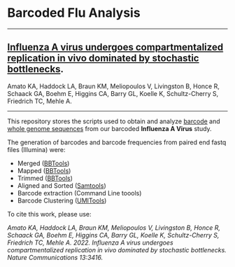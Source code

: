 # Barcoded Flu Analysis
---------------------------------------------------------------

## [Influenza A virus undergoes compartmentalized replication in vivo dominated by stochastic bottlenecks](https://rdcu.be/cPDuv).
Amato KA, Haddock LA, Braun KM, Meliopoulos V, Livingston B, Honce R, Schaack GA, Boehm E, Higgins CA, Barry GL, Koelle K, Schultz-Cherry S, Friedrich TC, Mehle A. 

---------------------------------------------------------------


This repository stores the scripts used to obtain and analyze [barcode](https://github.com/haddocksoto/barcoded_flu_analysis/tree/main/amplicon_sequencing) and [whole genome sequences](https://github.com/haddocksoto/barcoded_flu_analysis/tree/main/whole_genome_sequencing) from our barcoded **Influenza A Virus** study. 

The generation of barcodes and barcode frequencies from paired end fastq files (Illumina) were:
- Merged ([BBTools](https://jgi.doe.gov/data-and-tools/bbtools/))
- Mapped ([BBTools](https://jgi.doe.gov/data-and-tools/bbtools/))
- Trimmed ([BBTools](https://jgi.doe.gov/data-and-tools/bbtools/))
- Aligned and Sorted ([Samtools](https://www.htslib.org))
- Barcode extraction (Command Line toools)
- Barcode Clustering ([UMITools](https://umi-tools.readthedocs.io/en/latest/index.html))

To cite this work, please use:

*Amato KA, Haddock LA, Braun KM, Meliopoulos V, Livingston B, Honce R, Schaack GA, Boehm E, Higgins CA, Barry GL, Koelle K, Schultz-Cherry S, Friedrich TC, Mehle A. 2022. Influenza A virus undergoes compartmentalized replication in vivo dominated by stochastic bottlenecks. Nature Communications 13:3416.*

